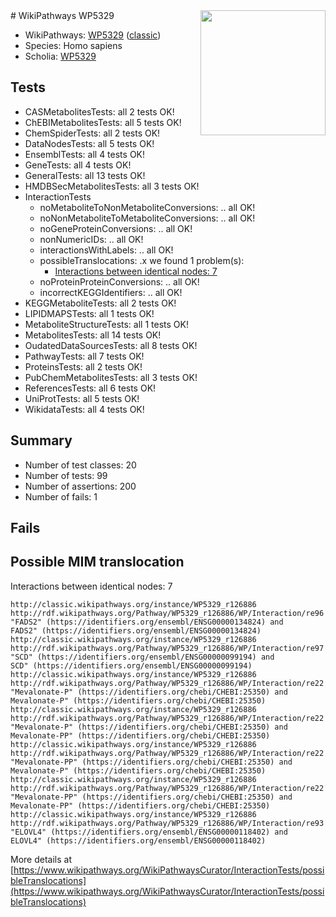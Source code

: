 <img style="float: right; width: 200px" src="https://upload.wikimedia.org/wikipedia/commons/thumb/8/83/Wplogo_with_text_500.png/640px-Wplogo_with_text_500.png" />
# WikiPathways WP5329

* WikiPathways: [WP5329](https://wikipathways.org/pathways/WP5329) ([classic](https://classic.wikipathways.org/instance/WP5329))
* Species: Homo sapiens
* Scholia: [WP5329](https://scholia.toolforge.org/wikipathways/WP5329)
## Tests
* CASMetabolitesTests: all 2 tests OK!
* ChEBIMetabolitesTests: all 5 tests OK!
* ChemSpiderTests: all 2 tests OK!
* DataNodesTests: all 5 tests OK!
* EnsemblTests: all 4 tests OK!
* GeneTests: all 4 tests OK!
* GeneralTests: all 13 tests OK!
* HMDBSecMetabolitesTests: all 3 tests OK!
* InteractionTests
    * noMetaboliteToNonMetaboliteConversions: .. all OK!
    * noNonMetaboliteToMetaboliteConversions: .. all OK!
    * noGeneProteinConversions: .. all OK!
    * nonNumericIDs: .. all OK!
    * interactionsWithLabels: .. all OK!
    * possibleTranslocations: .x we found 1 problem(s):
        * [Interactions between identical nodes: 7](#1c11820c)
    * noProteinProteinConversions: .. all OK!
    * incorrectKEGGIdentifiers: .. all OK!
* KEGGMetaboliteTests: all 2 tests OK!
* LIPIDMAPSTests: all 1 tests OK!
* MetaboliteStructureTests: all 1 tests OK!
* MetabolitesTests: all 14 tests OK!
* OudatedDataSourcesTests: all 8 tests OK!
* PathwayTests: all 7 tests OK!
* ProteinsTests: all 2 tests OK!
* PubChemMetabolitesTests: all 3 tests OK!
* ReferencesTests: all 6 tests OK!
* UniProtTests: all 5 tests OK!
* WikidataTests: all 4 tests OK!


## Summary

* Number of test classes: 20
* Number of tests: 99
* Number of assertions: 200
* Number of fails: 1

## Fails

<a name="1c11820c" />

## Possible MIM translocation

Interactions between identical nodes: 7
```
http://classic.wikipathways.org/instance/WP5329_r126886 http://rdf.wikipathways.org/Pathway/WP5329_r126886/WP/Interaction/re96 "FADS2" (https://identifiers.org/ensembl/ENSG00000134824) and 
FADS2" (https://identifiers.org/ensembl/ENSG00000134824)
http://classic.wikipathways.org/instance/WP5329_r126886 http://rdf.wikipathways.org/Pathway/WP5329_r126886/WP/Interaction/re97 "SCD" (https://identifiers.org/ensembl/ENSG00000099194) and 
SCD" (https://identifiers.org/ensembl/ENSG00000099194)
http://classic.wikipathways.org/instance/WP5329_r126886 http://rdf.wikipathways.org/Pathway/WP5329_r126886/WP/Interaction/re22 "Mevalonate-P" (https://identifiers.org/chebi/CHEBI:25350) and 
Mevalonate-P" (https://identifiers.org/chebi/CHEBI:25350)
http://classic.wikipathways.org/instance/WP5329_r126886 http://rdf.wikipathways.org/Pathway/WP5329_r126886/WP/Interaction/re22 "Mevalonate-P" (https://identifiers.org/chebi/CHEBI:25350) and 
Mevalonate-PP" (https://identifiers.org/chebi/CHEBI:25350)
http://classic.wikipathways.org/instance/WP5329_r126886 http://rdf.wikipathways.org/Pathway/WP5329_r126886/WP/Interaction/re22 "Mevalonate-PP" (https://identifiers.org/chebi/CHEBI:25350) and 
Mevalonate-P" (https://identifiers.org/chebi/CHEBI:25350)
http://classic.wikipathways.org/instance/WP5329_r126886 http://rdf.wikipathways.org/Pathway/WP5329_r126886/WP/Interaction/re22 "Mevalonate-PP" (https://identifiers.org/chebi/CHEBI:25350) and 
Mevalonate-PP" (https://identifiers.org/chebi/CHEBI:25350)
http://classic.wikipathways.org/instance/WP5329_r126886 http://rdf.wikipathways.org/Pathway/WP5329_r126886/WP/Interaction/re93 "ELOVL4" (https://identifiers.org/ensembl/ENSG00000118402) and 
ELOVL4" (https://identifiers.org/ensembl/ENSG00000118402)
```

More details at [https://www.wikipathways.org/WikiPathwaysCurator/InteractionTests/possibleTranslocations](https://www.wikipathways.org/WikiPathwaysCurator/InteractionTests/possibleTranslocations)

